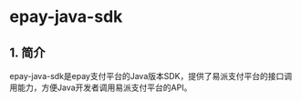 # epay-java-sdk

## 1. 简介

epay-java-sdk是epay支付平台的Java版本SDK，提供了易派支付平台的接口调用能力，方便Java开发者调用易派支付平台的API。
